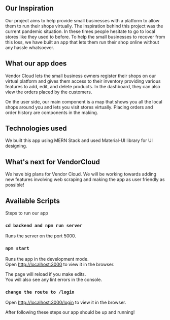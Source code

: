 ## Our Inspiration

Our project aims to help provide small businesses with a platform to allow them to run their shops virtually. The inspiration behind this project was the current pandemic situation. In these times people hesitate to go to local stores like they used to before. To help the small businesses to recover from this loss, we have built an app that lets them run their shop online without any hassle whatsoever.

## What our app does

Vendor Cloud lets the small business owners register their shops on our virtual platform and gives them access to their inventory providing various features to add, edit, and delete products. In the dashboard, they can also view the orders placed by the customers.

On the user side, our main component is a map that shows you all the local shops around you and lets you visit stores virtually. Placing orders and order history are components in the making.

## Technologies used

We built this app using MERN Stack and used Material-UI library for UI designing.

## What's next for VendorCloud

We have big plans for Vendor Cloud. We will be working towards adding new features involving web scraping and making the app as user friendly as possible!

## Available Scripts

Steps to run our app

### `cd backend and npm run server`

Runs the server on the port 5000.<br />

### `npm start`

Runs the app in the development mode.<br />
Open [http://localhost:3000](http://localhost:3000) to view it in the browser.

The page will reload if you make edits.<br />
You will also see any lint errors in the console.

### `change the route to /login`

Open [http://localhost:3000/login](http://localhost:3000) to view it in the browser.

After following these steps our app should be up and running!
